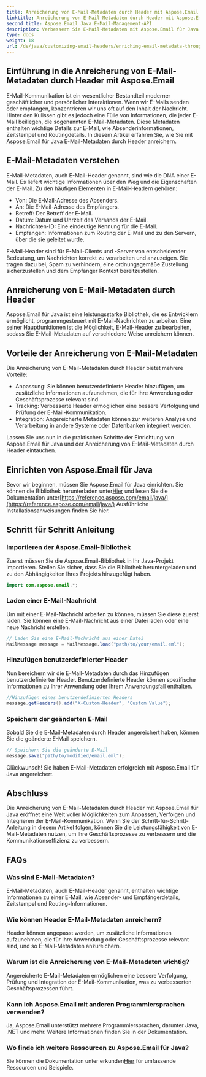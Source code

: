 ```yaml
---
title: Anreicherung von E-Mail-Metadaten durch Header mit Aspose.Email
linktitle: Anreicherung von E-Mail-Metadaten durch Header mit Aspose.Email
second_title: Aspose.Email Java E-Mail-Management-API
description: Verbessern Sie E-Mail-Metadaten mit Aspose.Email für Java. Erfahren Sie, wie Sie mit Aspose.Email E-Mail-Header für eine verbesserte Nachverfolgung und Anpassung anreichern.
type: docs
weight: 18
url: /de/java/customizing-email-headers/enriching-email-metadata-through-headers/
---
```


## Einführung in die Anreicherung von E-Mail-Metadaten durch Header mit Aspose.Email

E-Mail-Kommunikation ist ein wesentlicher Bestandteil moderner geschäftlicher und persönlicher Interaktionen. Wenn wir E-Mails senden oder empfangen, konzentrieren wir uns oft auf den Inhalt der Nachricht. Hinter den Kulissen gibt es jedoch eine Fülle von Informationen, die jeder E-Mail beiliegen, die sogenannten E-Mail-Metadaten. Diese Metadaten enthalten wichtige Details zur E-Mail, wie Absenderinformationen, Zeitstempel und Routingdetails. In diesem Artikel erfahren Sie, wie Sie mit Aspose.Email für Java E-Mail-Metadaten durch Header anreichern.

## E-Mail-Metadaten verstehen

E-Mail-Metadaten, auch E-Mail-Header genannt, sind wie die DNA einer E-Mail. Es liefert wichtige Informationen über den Weg und die Eigenschaften der E-Mail. Zu den häufigen Elementen in E-Mail-Headern gehören:

- Von: Die E-Mail-Adresse des Absenders.
- An: Die E-Mail-Adresse des Empfängers.
- Betreff: Der Betreff der E-Mail.
- Datum: Datum und Uhrzeit des Versands der E-Mail.
- Nachrichten-ID: Eine eindeutige Kennung für die E-Mail.
- Empfangen: Informationen zum Routing der E-Mail und zu den Servern, über die sie geleitet wurde.

E-Mail-Header sind für E-Mail-Clients und -Server von entscheidender Bedeutung, um Nachrichten korrekt zu verarbeiten und anzuzeigen. Sie tragen dazu bei, Spam zu verhindern, eine ordnungsgemäße Zustellung sicherzustellen und dem Empfänger Kontext bereitzustellen.

## Anreicherung von E-Mail-Metadaten durch Header

Aspose.Email für Java ist eine leistungsstarke Bibliothek, die es Entwicklern ermöglicht, programmgesteuert mit E-Mail-Nachrichten zu arbeiten. Eine seiner Hauptfunktionen ist die Möglichkeit, E-Mail-Header zu bearbeiten, sodass Sie E-Mail-Metadaten auf verschiedene Weise anreichern können.

## Vorteile der Anreicherung von E-Mail-Metadaten

Die Anreicherung von E-Mail-Metadaten durch Header bietet mehrere Vorteile:

- Anpassung: Sie können benutzerdefinierte Header hinzufügen, um zusätzliche Informationen aufzunehmen, die für Ihre Anwendung oder Geschäftsprozesse relevant sind.
- Tracking: Verbesserte Header ermöglichen eine bessere Verfolgung und Prüfung der E-Mail-Kommunikation.
- Integration: Angereicherte Metadaten können zur weiteren Analyse und Verarbeitung in andere Systeme oder Datenbanken integriert werden.

Lassen Sie uns nun in die praktischen Schritte der Einrichtung von Aspose.Email für Java und der Anreicherung von E-Mail-Metadaten durch Header eintauchen.

## Einrichten von Aspose.Email für Java

 Bevor wir beginnen, müssen Sie Aspose.Email für Java einrichten. Sie können die Bibliothek herunterladen unter[Hier](https://releases.aspose.com/email/java/) und lesen Sie die Dokumentation unter[https://reference.aspose.com/email/java/](https://reference.aspose.com/email/java/) Ausführliche Installationsanweisungen finden Sie hier.

## Schritt für Schritt Anleitung

### Importieren der Aspose.Email-Bibliothek

Zuerst müssen Sie die Aspose.Email-Bibliothek in Ihr Java-Projekt importieren. Stellen Sie sicher, dass Sie die Bibliothek heruntergeladen und zu den Abhängigkeiten Ihres Projekts hinzugefügt haben.

```java
import com.aspose.email.*;
```

### Laden einer E-Mail-Nachricht

Um mit einer E-Mail-Nachricht arbeiten zu können, müssen Sie diese zuerst laden. Sie können eine E-Mail-Nachricht aus einer Datei laden oder eine neue Nachricht erstellen.

```java
// Laden Sie eine E-Mail-Nachricht aus einer Datei
MailMessage message = MailMessage.load("path/to/your/email.eml");
```

### Hinzufügen benutzerdefinierter Header

Nun bereichern wir die E-Mail-Metadaten durch das Hinzufügen benutzerdefinierter Header. Benutzerdefinierte Header können spezifische Informationen zu Ihrer Anwendung oder Ihrem Anwendungsfall enthalten.

```java
//Hinzufügen eines benutzerdefinierten Headers
message.getHeaders().add("X-Custom-Header", "Custom Value");
```

### Speichern der geänderten E-Mail

Sobald Sie die E-Mail-Metadaten durch Header angereichert haben, können Sie die geänderte E-Mail speichern.

```java
// Speichern Sie die geänderte E-Mail
message.save("path/to/modified/email.eml");
```

Glückwunsch! Sie haben E-Mail-Metadaten erfolgreich mit Aspose.Email für Java angereichert.

## Abschluss

Die Anreicherung von E-Mail-Metadaten durch Header mit Aspose.Email für Java eröffnet eine Welt voller Möglichkeiten zum Anpassen, Verfolgen und Integrieren der E-Mail-Kommunikation. Wenn Sie der Schritt-für-Schritt-Anleitung in diesem Artikel folgen, können Sie die Leistungsfähigkeit von E-Mail-Metadaten nutzen, um Ihre Geschäftsprozesse zu verbessern und die Kommunikationseffizienz zu verbessern.

## FAQs

### Was sind E-Mail-Metadaten?

E-Mail-Metadaten, auch E-Mail-Header genannt, enthalten wichtige Informationen zu einer E-Mail, wie Absender- und Empfängerdetails, Zeitstempel und Routing-Informationen.

### Wie können Header E-Mail-Metadaten anreichern?

Header können angepasst werden, um zusätzliche Informationen aufzunehmen, die für Ihre Anwendung oder Geschäftsprozesse relevant sind, und so E-Mail-Metadaten anzureichern.

### Warum ist die Anreicherung von E-Mail-Metadaten wichtig?

Angereicherte E-Mail-Metadaten ermöglichen eine bessere Verfolgung, Prüfung und Integration der E-Mail-Kommunikation, was zu verbesserten Geschäftsprozessen führt.

### Kann ich Aspose.Email mit anderen Programmiersprachen verwenden?

Ja, Aspose.Email unterstützt mehrere Programmiersprachen, darunter Java, .NET und mehr. Weitere Informationen finden Sie in der Dokumentation.

### Wo finde ich weitere Ressourcen zu Aspose.Email für Java?

 Sie können die Dokumentation unter erkunden[Hier](https://reference.aspose.com/email/java/) für umfassende Ressourcen und Beispiele.